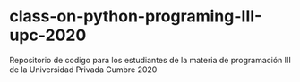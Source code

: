 # class-on-python-programing-III-upc-2020
Repositorio de codigo para los estudiantes de la materia de programación III de la Universidad Privada Cumbre 2020
